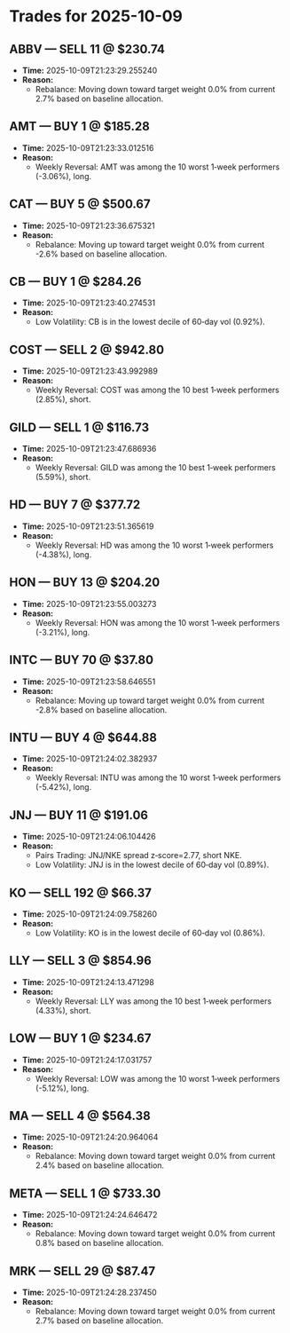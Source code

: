 # Trades for 2025-10-09

## ABBV — SELL 11 @ $230.74
- **Time:** 2025-10-09T21:23:29.255240
- **Reason:**
  - Rebalance: Moving down toward target weight 0.0% from current 2.7% based on baseline allocation.

## AMT — BUY 1 @ $185.28
- **Time:** 2025-10-09T21:23:33.012516
- **Reason:**
  - Weekly Reversal: AMT was among the 10 worst 1‑week performers (-3.06%), long.

## CAT — BUY 5 @ $500.67
- **Time:** 2025-10-09T21:23:36.675321
- **Reason:**
  - Rebalance: Moving up toward target weight 0.0% from current -2.6% based on baseline allocation.

## CB — BUY 1 @ $284.26
- **Time:** 2025-10-09T21:23:40.274531
- **Reason:**
  - Low Volatility: CB is in the lowest decile of 60‑day vol (0.92%).

## COST — SELL 2 @ $942.80
- **Time:** 2025-10-09T21:23:43.992989
- **Reason:**
  - Weekly Reversal: COST was among the 10 best 1‑week performers (2.85%), short.

## GILD — SELL 1 @ $116.73
- **Time:** 2025-10-09T21:23:47.686936
- **Reason:**
  - Weekly Reversal: GILD was among the 10 best 1‑week performers (5.59%), short.

## HD — BUY 7 @ $377.72
- **Time:** 2025-10-09T21:23:51.365619
- **Reason:**
  - Weekly Reversal: HD was among the 10 worst 1‑week performers (-4.38%), long.

## HON — BUY 13 @ $204.20
- **Time:** 2025-10-09T21:23:55.003273
- **Reason:**
  - Weekly Reversal: HON was among the 10 worst 1‑week performers (-3.21%), long.

## INTC — BUY 70 @ $37.80
- **Time:** 2025-10-09T21:23:58.646551
- **Reason:**
  - Rebalance: Moving up toward target weight 0.0% from current -2.8% based on baseline allocation.

## INTU — BUY 4 @ $644.88
- **Time:** 2025-10-09T21:24:02.382937
- **Reason:**
  - Weekly Reversal: INTU was among the 10 worst 1‑week performers (-5.42%), long.

## JNJ — BUY 11 @ $191.06
- **Time:** 2025-10-09T21:24:06.104426
- **Reason:**
  - Pairs Trading: JNJ/NKE spread z‑score=2.77, short NKE.
  - Low Volatility: JNJ is in the lowest decile of 60‑day vol (0.89%).

## KO — SELL 192 @ $66.37
- **Time:** 2025-10-09T21:24:09.758260
- **Reason:**
  - Low Volatility: KO is in the lowest decile of 60‑day vol (0.86%).

## LLY — SELL 3 @ $854.96
- **Time:** 2025-10-09T21:24:13.471298
- **Reason:**
  - Weekly Reversal: LLY was among the 10 best 1‑week performers (4.33%), short.

## LOW — BUY 1 @ $234.67
- **Time:** 2025-10-09T21:24:17.031757
- **Reason:**
  - Weekly Reversal: LOW was among the 10 worst 1‑week performers (-5.12%), long.

## MA — SELL 4 @ $564.38
- **Time:** 2025-10-09T21:24:20.964064
- **Reason:**
  - Rebalance: Moving down toward target weight 0.0% from current 2.4% based on baseline allocation.

## META — SELL 1 @ $733.30
- **Time:** 2025-10-09T21:24:24.646472
- **Reason:**
  - Rebalance: Moving down toward target weight 0.0% from current 0.8% based on baseline allocation.

## MRK — SELL 29 @ $87.47
- **Time:** 2025-10-09T21:24:28.237450
- **Reason:**
  - Rebalance: Moving down toward target weight 0.0% from current 2.7% based on baseline allocation.

